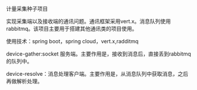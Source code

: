 计量采集种子项目

实现采集端以及接收端的通讯问题。通讯框架采用vert.x。消息队列使用 rabbitmq。该项目主要用于搭建其他通讯类的项目使用。


使用技术：spring boot，spring cloud，vert.x,radditmq


device-gather:socket 服务端。主要作用是，接收到消息后，直接丢到rabbitmq 的队列中。

device-resolve：消息处理客户端。主要作用是，从消息队列中获取消息，之后再做解析处理。


